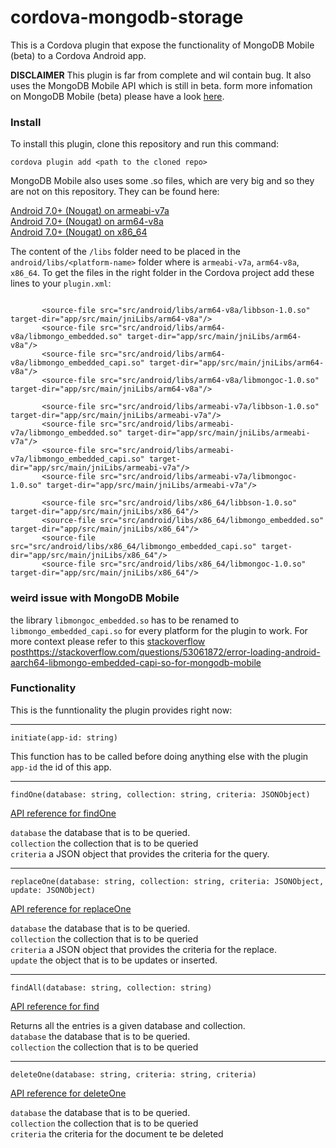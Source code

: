 # cordova-mongodb-storage

This is a Cordova plugin that expose the functionality of MongoDB Mobile (beta) to a Cordova Android app.

**DISCLAIMER** This plugin is far from complete and wil contain bug. It also uses the MongoDB Mobile API which is still in beta. form more infomation on MongoDB Mobile (beta) please have a look [here](https://docs.mongodb.com/stitch/mongodb/mobile/mobile-overview/).

### Install
To install this plugin, clone this repository and run this command: 

`cordova plugin add <path to the cloned repo>`

MongoDB Mobile also uses some .so files, which are very big and so they are not on this repository. They can be found here:

[Android 7.0+ (Nougat) on armeabi-v7a](https://s3.amazonaws.com/mciuploads/mongodb-mongo-v4.0/embedded-sdk/embedded-sdk-android-x86_64-latest.tgz) <br>
[Android 7.0+ (Nougat) on arm64-v8a](https://s3.amazonaws.com/mciuploads/mongodb-mongo-v4.0/embedded-sdk/embedded-sdk-android-arm64-latest.tgz) <br>
[Android 7.0+ (Nougat) on x86_64](https://s3.amazonaws.com/mciuploads/mongodb-mongo-v4.0/embedded-sdk/embedded-sdk-android-x86_64-latest.tgz) <br>

The content of the `/libs` folder need to be placed in the `android/libs/<platform-name>` folder where <platform-name> is `armeabi-v7a`, `arm64-v8a`, `x86_64`. To get the files in the right folder in the Cordova project add these lines to your `plugin.xml`:
 
 ```
 
        <source-file src="src/android/libs/arm64-v8a/libbson-1.0.so" target-dir="app/src/main/jniLibs/arm64-v8a"/>
        <source-file src="src/android/libs/arm64-v8a/libmongo_embedded.so" target-dir="app/src/main/jniLibs/arm64-v8a"/>
        <source-file src="src/android/libs/arm64-v8a/libmongo_embedded_capi.so" target-dir="app/src/main/jniLibs/arm64-v8a"/>
        <source-file src="src/android/libs/arm64-v8a/libmongoc-1.0.so" target-dir="app/src/main/jniLibs/arm64-v8a"/>

        <source-file src="src/android/libs/armeabi-v7a/libbson-1.0.so" target-dir="app/src/main/jniLibs/armeabi-v7a"/>
        <source-file src="src/android/libs/armeabi-v7a/libmongo_embedded.so" target-dir="app/src/main/jniLibs/armeabi-v7a"/>
        <source-file src="src/android/libs/armeabi-v7a/libmongo_embedded_capi.so" target-dir="app/src/main/jniLibs/armeabi-v7a"/>
        <source-file src="src/android/libs/armeabi-v7a/libmongoc-1.0.so" target-dir="app/src/main/jniLibs/armeabi-v7a"/>

        <source-file src="src/android/libs/x86_64/libbson-1.0.so" target-dir="app/src/main/jniLibs/x86_64"/>
        <source-file src="src/android/libs/x86_64/libmongo_embedded.so" target-dir="app/src/main/jniLibs/x86_64"/>
        <source-file src="src/android/libs/x86_64/libmongo_embedded_capi.so" target-dir="app/src/main/jniLibs/x86_64"/>
        <source-file src="src/android/libs/x86_64/libmongoc-1.0.so" target-dir="app/src/main/jniLibs/x86_64"/>
 ```
 
 ### weird issue with MongoDB Mobile
 the library `libmongoc_embedded.so` has to be renamed to `libmongo_embedded_capi.so` for every platform for the plugin to work. For more context please refer to this [stackoverflow post]()https://stackoverflow.com/questions/53061872/error-loading-android-aarch64-libmongo-embedded-capi-so-for-mongodb-mobile


### Functionality

This is the funntionality the plugin provides right now:

---

`initiate(app-id: string)`

This function has to be called before doing anything else with the plugin <br>
`app-id` the id of this app.  <br>

---

 `findOne(database: string, collection: string, criteria: JSONObject)` 

[API reference for findOne](https://docs.mongodb.com/manual/reference/method/db.collection.findOne/) <br>

`database` the database that is to be queried. <br>
`collection` the collection that is to be queried <br>
`criteria` a JSON object that provides the criteria for the query. <br>

---

`replaceOne(database: string, collection: string, criteria: JSONObject, update: JSONObject)`  

[API reference for replaceOne](https://docs.mongodb.com/manual/reference/method/db.collection.replaceOne/) <br>

`database` the database that is to be queried. <br>
`collection` the collection that is to be queried <br>
`criteria` a JSON object that provides the criteria for the replace. <br>
`update` the object that is to be updates or inserted. <br>

---
`findAll(database: string, collection: string)`

[API reference for find](https://docs.mongodb.com/manual/reference/method/db.collection.find/) <br>

Returns all the entries is a given database and collection.  <br>
`database` the database that is to be queried. <br>
`collection` the collection that is to be queried <br>

---
`deleteOne(database: string, criteria: string, criteria)`

[API reference for deleteOne](https://docs.mongodb.com/manual/reference/method/db.collection.deleteOne/) <br>

`database` the database that is to be queried. <br>
`collection` the collection that is to be queried <br>
`criteria` the criteria for the document te be deleted <br>


